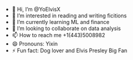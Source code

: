 - 👋 Hi, I’m @YoElvisX
- 👀 I’m interested in reading and writing ficitions
- 🌱 I’m currently learning ML and finance
- 💞️ I’m looking to collaborate on data analysis
- 📫 How to reach me +1(443)5008982
- 😄 Pronouns: Yixin
- ⚡ Fun fact: Dog lover and Elvis Presley Big Fan

<!---
YoElvisX/YoElvisX is a ✨ special ✨ repository because its `README.md` (this file) appears on your GitHub profile.
You can click the Preview link to take a look at your changes.
--->
